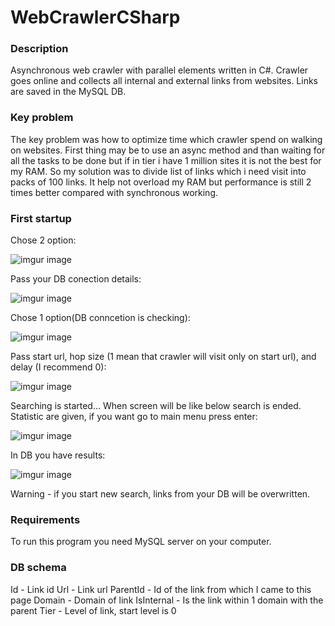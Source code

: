 # WebCrawlerCSharp
### Description
Asynchronous web crawler with parallel elements written in C#. Crawler goes online and collects all internal and external links from websites. Links are saved in the MySQL DB. 

### Key problem
The key problem was how to optimize time which crawler spend on walking on websites.  First thing may be to use an async method and than waiting for all the tasks to be done but if in tier i have 1 million sites it is not the best for my RAM. So my solution was to divide list of links which i need visit into packs of 100 links. It help not overload my RAM but performance is still  2 times better compared with synchronous working. 

### First startup
Chose 2 option:

![imgur image](https://i.imgur.com/FIuu8Ej.png)

Pass your DB conection details:

![imgur image](https://i.imgur.com/RDSi7Rq.png)

Chose 1 option(DB conncetion is checking):

![imgur image](https://i.imgur.com/FIuu8Ej.png)

Pass start url, hop size (1 mean that crawler will visit only on start url), and delay (I recommend 0):

![imgur image](https://i.imgur.com/KgXq7WW.png)

Searching is started...
When screen will be like below search is ended. Statistic are given, if you want go to main menu press enter:

![imgur image](https://i.imgur.com/X9mRXPC.png)

In DB you have results:

![imgur image](https://i.imgur.com/Zj0GWqJ.png)

Warning - if you start new search, links from your DB will be overwritten.

### Requirements
To run this program you need MySQL server on your computer.

### DB schema
Id - Link id
Url - Link url
ParentId - Id of the link from which I came to this page
Domain - Domain of link
IsInternal - Is the link within 1 domain with the parent
Tier - Level of link, start level is 0
